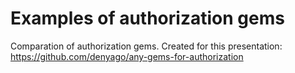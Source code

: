 Examples of authorization gems
==

Comparation of authorization gems. Created for this presentation: https://github.com/denyago/any-gems-for-authorization
